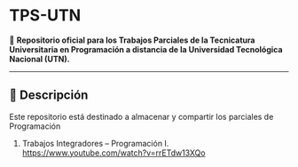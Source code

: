 # TPS-UTN

📌 **Repositorio oficial para los Trabajos Parciales de la Tecnicatura Universitaria en Programación a distancia de la Universidad Tecnológica Nacional (UTN).**

---

## 📌 Descripción

Este repositorio está destinado a almacenar y compartir los parciales de Programación

1. Trabajos Integradores – Programación I. https://www.youtube.com/watch?v=rrETdw13XQo

